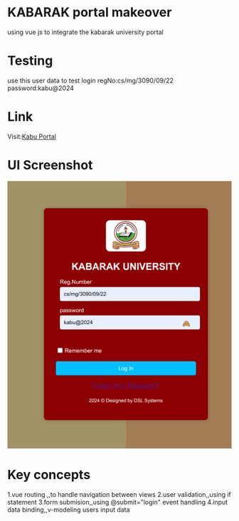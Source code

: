 # KABARAK portal makeover
using vue js to integrate the kabarak university portal

# Testing
use this user data to test login
regNo:cs/mg/3090/09/22
password:kabu@2024

# Link
Visit:[Kabu Portal](https://student-portal-66qh.onrender.com/)

# UI Screenshot
![Kabu Portal UI](./kabu-portal-makeover/src/assets/img/UI.png)

# Key concepts
1.vue routing ,,to handle navigation between views
2.user validation,,using if statement
3.form submision,,using @submit="login" event handling
4.input data binding,,v-modeling users input data